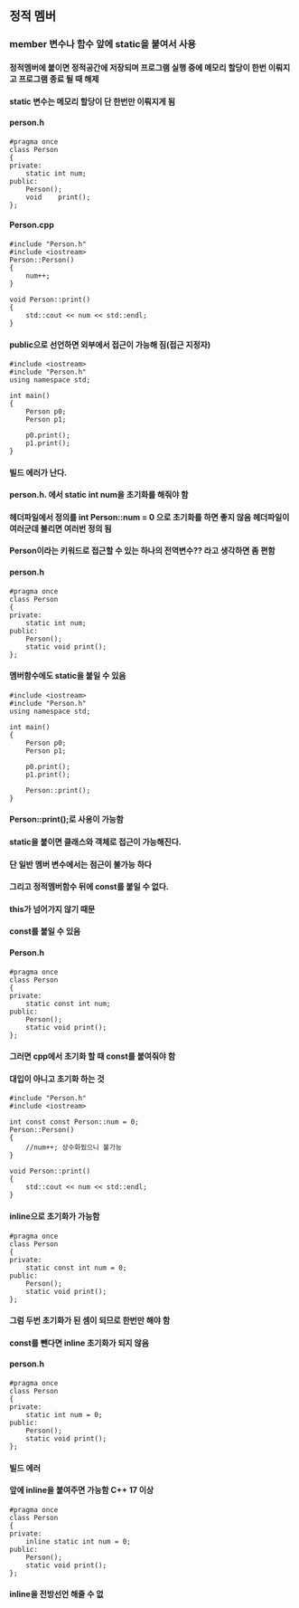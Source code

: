 ##  정적 멤버
### member 변수나 함수 앞에 static을 붙여서 사용
#### 정적멤버에 붙이면 정적공간에 저장되며 프로그램 실행 중에 메모리 할당이 한번 이뤄지고 프로그램 종료 될 때 해제
#### static 변수는 메모리 할당이 단 한번만 이뤄지게 됨

#### person.h
```
#pragma once
class Person
{
private:
	static int num;
public:
	Person();
	void	print();
};
```
#### Person.cpp
```
#include "Person.h"
#include <iostream>
Person::Person()
{
	num++;
}

void Person::print()
{
	std::cout << num << std::endl;
}
```

#### public으로 선언하면 외부에서 접근이 가능해 짐(접근 지정자)
```
#include <iostream>
#include "Person.h"
using namespace std;

int main()
{
	Person p0;
	Person p1;

	p0.print();
	p1.print();
}
```
#### 빌드 에러가 난다.
#### person.h. 에서 static int num을 초기화를 해줘야 함
#### 헤더파일에서 정의를 int Person::num = 0 으로 초기화를 하면 좋지 않음 헤더파일이 여러군데 불리면 여러번 정의 됨
#### Person이라는 키워드로 접근할 수 있는 하나의 전역변수?? 라고 생각하면 좀 편함 

#### person.h
```
#pragma once
class Person
{
private:
	static int num;
public:
	Person();
	static void print();
};
```
#### 멤버함수에도 static을 붙일 수 있음 
```
#include <iostream>
#include "Person.h"
using namespace std;

int main()
{
	Person p0;
	Person p1;

	p0.print();
	p1.print();

	Person::print();
}
```
#### Person::print();로 사용이 가능함
#### static을 붙이면 클래스와 객체로 접근이 가능해진다.
#### 단 일반 멤버 변수에서는 점근이 불가능 하다
#### 그리고 정적멤버함수 뒤에 const를 붙일 수 없다.
#### this가 넘어가지 않기 때문

#### const를 붙일 수 있음
#### Person.h
```
#pragma once
class Person
{
private:
	static const int num;
public:
	Person();
	static void print();
};
```
#### 그러면 cpp에서 초기화 할 때 const를 붙여줘야 함 
#### 대입이 아니고 초기화 하는 것
```
#include "Person.h"
#include <iostream>

int const const Person::num = 0;
Person::Person()
{
	//num++; 상수화됬으니 불가능
}

void Person::print()
{
	std::cout << num << std::endl;
}
```
#### inline으로 초기화가 가능함 
```
#pragma once
class Person
{
private:
	static const int num = 0;
public:
	Person();
	static void print();
};
```
#### 그럼 두번 초기화가 된 셈이 되므로 한번만 해야 함

#### const를 뺀다면 inline 초기화가 되지 않음
#### person.h
```
#pragma once
class Person
{
private:
	static int num = 0;
public:
	Person();
	static void print();
};
```
#### 빌드 에러

#### 앞에 inline을 붙여주면 가능함 C++ 17 이상

```
#pragma once
class Person
{
private:
	inline static int num = 0;
public:
	Person();
	static void print();
};
```
#### inline을 전방선언 해줄 수 없
